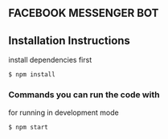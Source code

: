 ## FACEBOOK MESSENGER BOT

## Installation Instructions

install dependencies first

```
$ npm install
```

### Commands you can run the code with

for running in development mode

```
$ npm start
```
